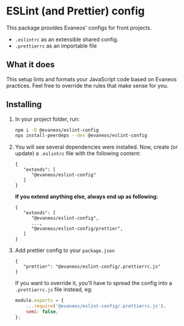 # ESLint (and Prettier) config

This package provides Evaneos' configs for front projects.

-   `.eslintrc` as an extensible shared config.
-   `.prettierrc` as an importable file

## What it does

This setup lints and formats your JavaScript code based on Evaneos practices. Feel free to override the rules that make sense for you.

## Installing

1.  In your project folder, run:

    ```bash
    npm i -D @evaneos/eslint-config
    npx install-peerdeps --dev @evaneos/eslint-config
    ```

2.  You will see several dependencies were installed. Now, create (or update) a `.eslintrc` file with the following content:

    ```
    {
       "extends": [
          "@evaneos/eslint-config"
       ]
    }
    ```

    **If you extend anything else, always end up as following:**

    ```
    {
       "extends": [
          "@evaneos/eslint-config",
          ...,
          "@evaneos/eslint-config/prettier",
       ]
    }
    ```

3.  Add prettier config to your `package.json`

    ```
    {
       "prettier": "@evaneos/eslint-config/.prettierrc.js"
    }
    ```

    If you want to override it, you'll have to spread the config into a `.prettierrc.js` file instead, eg:

    ```js
    module.exports = {
        ...require('@evaneos/eslint-config/.prettierrc.js'),
        semi: false,
    };
    ```

<!-- 4. Copy the .tsconfig file from this repository into your project folder -->
